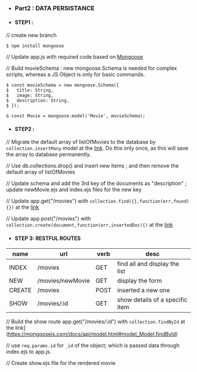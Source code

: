 
* ### Part2 : DATA PERSISTANCE

 * #### STEP1 :

  // create new branch

  ```
  $ npm install mongoose
  ```

  // Update app.js with required code based on [Mongoose](https://mongoosejs.com/)

  // Build movieSchema : new mongoose.Schema is needed for complex scripts, whereas a JS Object is only for basic commands.

  ```
  $ const movieSchema = new mongoose.Schema({
  $   title: String,
  $   image: String,
  $   description: String,
  $ });

  & const Movie = mongoose.model('Movie', movieSchema);

  ```

   * #### STEP2 :
  // Migrate the default array of listOfMovies to the database by ` collection.insertMany` model at the [link](https://mongoosejs.com/docs/api/model.html#model_Model.insertMany). Do this only once, as this will save the array to database permanently.

  // Use db.collections.drop() and insert new items ; and then remove the default array of listOfMovies

  // Update schema and add the 3rd key of the documents as "description" ; update newMovie.ejs and index.ejs files for the new key

  // Update app.get("/movies") with `collection.find({},function(err,found){})` at the [link](https://mongoosejs.com/docs/api/model.html#model_Model.find)

  // Update app.post("/movies") with `collection.create(document,function(err,insertedDoc){)` at the [link](https://mongoosejs.com/docs/api/model.html#model_Model.create)

   * #### STEP 3: RESTFUL ROUTES



  | name   | url             | verb | desc                            |
  |--------|-----------------|------|---------------------------------|
  | INDEX  | /movies         | GET  | find all and display the list   |
  | NEW    | /movies/newMovie| GET  | display the form                |
  | CREATE | /movies         | POST | inserted a new one              |
  | SHOW   | /movies/:id     | GET  | show details of a specific item |


  // Build the show route app.get("/movies/:id") with  `collection.findById` at the link](https://mongoosejs.com/docs/api/model.html#model_Model.findById)

  // use `req.params.id` for `_id` of the object; which is passed data through index.ejs to app.js.

  // Create show.ejs file for the rendered movie
